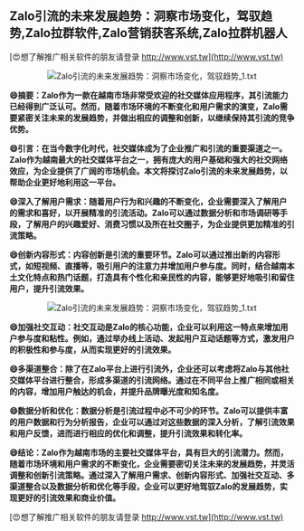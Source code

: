 ## **Zalo引流的未来发展趋势：洞察市场变化，驾驭趋势,Zalo拉群软件,Zalo营销获客系统,Zalo拉群机器人**

[😍想了解推广相关软件的朋友请登录 http://www.vst.tw](http://www.vst.tw)

 <center><img src="https://vst.tw/MP4/tuiguang/png/5.png" alt="Zalo引流的未来发展趋势：洞察市场变化，驾驭趋势_1.txt"></center>

**😄摘要：Zalo作为一款在越南市场非常受欢迎的社交媒体应用程序，其引流能力已经得到广泛认可。然而，随着市场环境的不断变化和用户需求的演变，Zalo需要紧密关注未来的发展趋势，并做出相应的调整和创新，以继续保持其引流的竞争优势。**

**😄引言：在当今数字化时代，社交媒体成为了企业推广和引流的重要渠道之一。Zalo作为越南最大的社交媒体平台之一，拥有庞大的用户基础和强大的社交网络效应，为企业提供了广阔的市场机会。本文将探讨Zalo引流的未来发展趋势，以帮助企业更好地利用这一平台。**

**😄深入了解用户需求：随着用户行为和兴趣的不断变化，企业需要深入了解用户的需求和喜好，以开展精准的引流活动。Zalo可以通过数据分析和市场调研等手段，了解用户的兴趣爱好、消费习惯以及所在社交圈子，为企业提供更加精准的引流策略。**

**😄创新内容形式：内容创新是引流的重要环节。Zalo可以通过推出新的内容形式，如短视频、直播等，吸引用户的注意力并增加用户参与度。同时，结合越南本土文化特点和热门话题，打造具有个性化和亲民性的内容，能够更好地吸引和留住用户，提升引流效果。**

 <center><img src="https://vst.tw/MP4/tuiguang/png/4.png" alt="Zalo引流的未来发展趋势：洞察市场变化，驾驭趋势_1.txt"></center>

**😄加强社交互动：社交互动是Zalo的核心功能，企业可以利用这一特点来增加用户参与度和粘性。例如，通过举办线上活动、发起用户互动话题等方式，激发用户的积极性和参与度，从而实现更好的引流效果。**

**😄多渠道整合：除了在Zalo平台上进行引流外，企业还可以考虑将Zalo与其他社交媒体平台进行整合，形成多渠道的引流网络。通过在不同平台上推广相同或相关的内容，增加用户触达的机会，并提升品牌曝光度和知名度。**

**😄数据分析和优化：数据分析是引流过程中必不可少的环节。Zalo可以提供丰富的用户数据和行为分析报告，企业可以通过对这些数据的深入分析，了解引流效果和用户反馈，进而进行相应的优化和调整，提升引流效果和转化率。**

**😄结论：Zalo作为越南市场的主要社交媒体平台，具有巨大的引流潜力。然而，随着市场环境和用户需求的不断变化，企业需要密切关注未来的发展趋势，并灵活调整和创新引流策略。通过深入了解用户需求、创新内容形式、加强社交互动、多渠道整合以及数据分析和优化等手段，企业可以更好地驾驭Zalo的发展趋势，实现更好的引流效果和商业价值。**

[😍想了解推广相关软件的朋友请登录 http://www.vst.tw](http://www.vst.tw)



